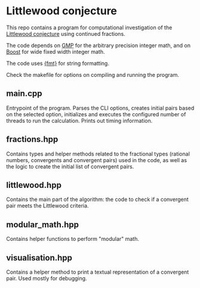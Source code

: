 # Littlewood conjecture

This repo contains a program for computational investigation of the
[Littlewood conjecture](https://en.wikipedia.org/wiki/Littlewood_conjecture)
using continued fractions.


The code depends on [GMP](https://gmplib.org/) for the arbitrary precision
integer math, and on [Boost](https://www.boost.org/) for wide fixed width
integer math.

The code uses [{fmt}](https://github.com/fmtlib/fmt) for string formatting.

Check the makefile for options on compiling and running the program.

## main.cpp

Entrypoint of the program. Parses the CLI options, creates initial pairs
based on the selected option, initializes and executes the configured
number of threads to run the calculation. Prints out timing information.

## fractions.hpp

Contains types and helper methods related to the fractional types
(rational numbers, convergents and convergent pairs) used in the code,
as well as the logic to create the initial list of convergent pairs.

## littlewood.hpp

Contains the main part of the algorithm: the code to check if a
convergent pair meets the Littlewood criteria.

## modular_math.hpp

Contains helper functions to perform "modular" math.

## visualisation.hpp

Contains a helper method to print a textual representation of a
convergent pair. Used mostly for debugging.
